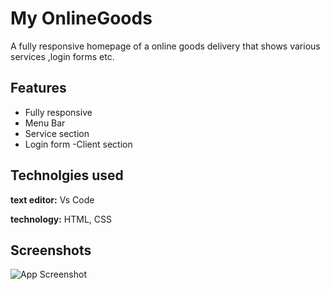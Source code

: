 
# My OnlineGoods 

A fully responsive homepage of a online goods delivery that shows various services ,login forms etc.


## Features

- Fully responsive 
- Menu Bar
- Service section 
- Login form
-Client section


## Technolgies used

**text editor:** Vs Code 

**technology:** HTML, CSS


## Screenshots

![App Screenshot](https://via.placeholder.com/468x300?text=App+Screenshot+Here)

